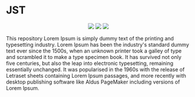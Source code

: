 # JST
<p align="center">
  <a href="https://travis-ci.org/wawakaka/jst-server"><img src="https://travis-ci.org/wawakaka/jst-server.svg?branch=master"></a>
  <a href="https://david-dm.org/wawakaka/jst-server" title="dependencies status"><img src="https://david-dm.org/wawakaka/jst-server/status.svg"/></a>
  <a href="https://david-dm.org/wawakaka/jst-server?type=dev" title="devDependencies status"><img src="https://david-dm.org/wawakaka/jst-server/dev-status.svg"/></a>
</p>

This repository Lorem Ipsum is simply dummy 
text of the printing and typesetting industry. 
Lorem Ipsum has been the industry's standard dummy 
text ever since the 1500s, when an unknown printer 
took a galley of type and scrambled it to make 
a type specimen book. It has survived not only five 
centuries, but also the leap into electronic 
typesetting, remaining essentially unchanged. 
It was popularised in the 1960s with the 
release of Letraset sheets containing 
Lorem Ipsum passages, and more recently with 
desktop publishing software like Aldus PageMaker 
including versions of Lorem Ipsum.
